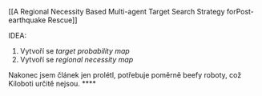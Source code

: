 [[A Regional Necessity Based Multi-agent Target Search Strategy forPost-earthquake Rescue]]


IDEA: 
1) Vytvoří se *target probability map*
2) Vytvoří se *regional necessity map*

Nakonec jsem článek jen prolétl, potřebuje poměrně beefy roboty, což Kiloboti určitě nejsou. ****